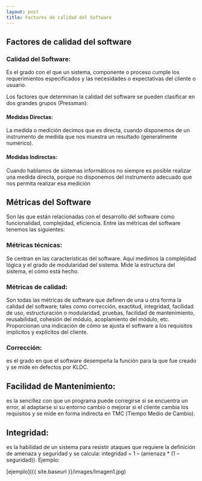 ```yaml
---
layout: post
title: Factores de calidad del Software
---
```


## Factores de calidad del software

### Calidad del Software: 
Es el grado con el que un sistema, componente o proceso cumple los requerimientos especificados y las necesidades o expectativas del cliente o usuario.

Los factores que determinan la calidad del software se pueden clasificar en dos grandes grupos (Pressman):

#### Medidas Directas: 
La medida o medición decimos que es directa, cuando disponemos de un instrumento de medida que nos muestra un resultado (generalmente numérico).
#### Medidas Indirectas: 
Cuando hablamos de sistemas informáticos no siempre es posible realizar una medida directa, porque no disponemos del instrumento adecuado que nos permita realizar esa medición

## Métricas del Software
Son las que están relacionadas con el desarrollo del software como funcionalidad, complejidad, eficiencia. Entre las métricas del software tenemos las siguientes:

### Métricas técnicas: 
Se centran en las características del software. Aquí medimos la complejidad lógica y el grado de modularidad del sistema. Mide la estructura del sistema, el cómo está hecho.

### Métricas de calidad: 
Son todas las métricas de software que definen de una u otra forma la calidad del software; tales como corrección, exactitud, integridad, facilidad de uso, estructuración o modularidad, pruebas, facilidad de mantenimiento, reusabilidad, cohesión del módulo, acoplamiento del módulo, etc. Proporcionan una indicación de cómo se ajusta el software a los requisitos implícitos y explícitos del cliente.

### Corrección: 
es el grado en que el software desempeña la función para la que fue creado y se mide en defectos por KLDC.

## Facilidad de Mantenimiento: 
es la sencillez con que un programa puede corregirse si se encuentra un error, al adaptarse si su entorno cambio o mejorar si el cliente cambia los requisitos y se mide en forma indirecta en TMC (Tiempo Medio de Cambio).

## Integridad:
es la habilidad de un sistema para resistir ataques que requiere la definición de amenaza y seguridad y se calcula: integridad = 1 – (amenaza * (1 – seguridad)). Ejemplo:

[ejemplo]({{  site.baseurl  }}/images/Imagen1.jpg)


